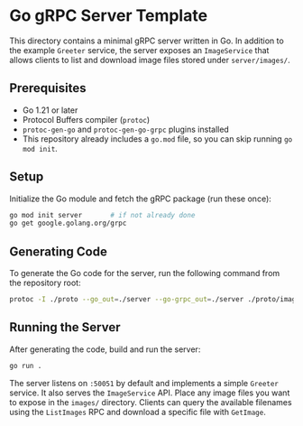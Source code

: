 # Go gRPC Server Template

This directory contains a minimal gRPC server written in Go.
In addition to the example `Greeter` service, the server exposes an
`ImageService` that allows clients to list and download image files stored
under `server/images/`.

## Prerequisites

- Go 1.21 or later
- Protocol Buffers compiler (`protoc`)
- `protoc-gen-go` and `protoc-gen-go-grpc` plugins installed
- This repository already includes a `go.mod` file, so you can skip running
  `go mod init`.

## Setup

Initialize the Go module and fetch the gRPC package (run these once):

```bash
go mod init server       # if not already done
go get google.golang.org/grpc
```

## Generating Code

To generate the Go code for the server, run the following command from the
repository root:

```bash
protoc -I ./proto --go_out=./server --go-grpc_out=./server ./proto/imagestorage.proto
```

## Running the Server

After generating the code, build and run the server:

```bash
go run .
```

The server listens on `:50051` by default and implements a simple `Greeter` service.
It also serves the `ImageService` API. Place any image files you want to expose
in the `images/` directory. Clients can query the available filenames using the
`ListImages` RPC and download a specific file with `GetImage`.
